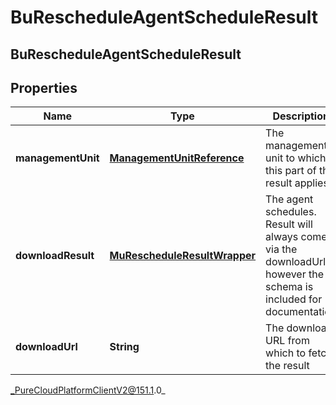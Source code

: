 # BuRescheduleAgentScheduleResult

## BuRescheduleAgentScheduleResult

## Properties

|Name | Type | Description | Notes|
|------------ | ------------- | ------------- | -------------|
| **managementUnit** | [**ManagementUnitReference**](ManagementUnitReference) | The management unit to which this part of the result applies | [optional] |
| **downloadResult** | [**MuRescheduleResultWrapper**](MuRescheduleResultWrapper) | The agent schedules.  Result will always come via the downloadUrl; however the schema is included for documentation | [optional] |
| **downloadUrl** | **String** | The download URL from which to fetch the result | [optional] |



_PureCloudPlatformClientV2@151.1.0_
